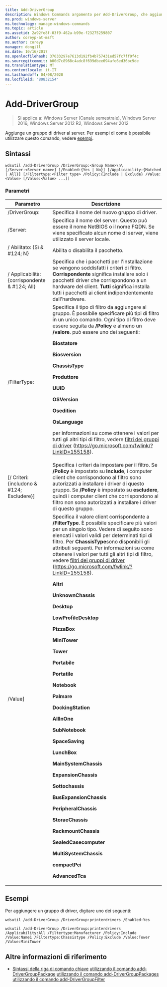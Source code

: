 ```yaml
---
title: Add-DriverGroup
description: Windows Commands argomento per Add-DriverGroup, che aggiunge un gruppo di driver al server.
ms.prod: windows-server
ms.technology: manage-windows-commands
ms.topic: article
ms.assetid: 2a92fe8f-03f9-462a-b99e-f23275259807
author: coreyp-at-msft
ms.author: coreyp
manager: dongill
ms.date: 10/16/2017
ms.openlocfilehash: 37033297e7613d192fb4b757431ed57fc7ff9f4c
ms.sourcegitcommit: b00d7c8968c4adc8f699dbee694afe6ed36bc9de
ms.translationtype: MT
ms.contentlocale: it-IT
ms.lasthandoff: 04/08/2020
ms.locfileid: "80832154"
---
```

# <a name="add-drivergroup"></a>Add-DriverGroup

>Si applica a: Windows Server (Canale semestrale), Windows Server 2016, Windows Server 2012 R2, Windows Server 2012

Aggiunge un gruppo di driver al server. Per esempi di come è possibile utilizzare questo comando, vedere [esempi](#BKMK_examples).

## <a name="syntax"></a>Sintassi
```
wdsutil /add-DriverGroup /DriverGroup:<Group Name>\n\
[/Server:<Server name>] [/Enabled:{Yes | No}] [/Applicability:{Matched | All}] [/Filtertype:<Filter type> /Policy:{Include | Exclude} /Value:<Value> [/Value:<Value> ...]]
```
### <a name="parameters"></a>Parametri

|              Parametro              |                                                                                                                                                                                                                                                                                                                                                                                                                                                                                                                                                                                                     Descrizione                                                                                                                                                                                                                                                                                                                                                                                                                                                                                                                                                                                                      |
|-------------------------------------|----------------------------------------------------------------------------------------------------------------------------------------------------------------------------------------------------------------------------------------------------------------------------------------------------------------------------------------------------------------------------------------------------------------------------------------------------------------------------------------------------------------------------------------------------------------------------------------------------------------------------------------------------------------------------------------------------------------------------------------------------------------------------------------------------------------------------------------------------------------------------------------------------------------------------------------------------------------------------------------------------------------------------------------------------------------------------------------------------------------------------------------------------------------------------------------------------------------------|
|      /DriverGroup:<Group Name>      |                                                                                                                                                                                                                                                                                                                                                                                                                                                                                                                                                                                     Specifica il nome del nuovo gruppo di driver.                                                                                                                                                                                                                                                                                                                                                                                                                                                                                                                                                                                      |
|        /Server:<Server name>        |                                                                                                                                                                                                                                                                                                                                                                                                                                                                                                                                        Specifica il nome del server. Questo può essere il nome NetBIOS o il nome FQDN. Se viene specificato alcun nome di server, viene utilizzato il server locale.                                                                                                                                                                                                                                                                                                                                                                                                                                                                                                                                         |
|      / Abilitato: {Sì & #124; N}       |                                                                                                                                                                                                                                                                                                                                                                                                                                                                                                                                                                                           Abilita o disabilita il pacchetto.                                                                                                                                                                                                                                                                                                                                                                                                                                                                                                                                                                                           |
| / Applicabilità: {corrispondente & #124; All} |                                                                                                                                                                                                                                                                                                                                                                                                                                                                                        Specifica che i pacchetti per l'installazione se vengono soddisfatti i criteri di filtro. **Corrispondente** significa installare solo i pacchetti driver che corrispondono a un hardware del client. **Tutti** significa installa tutti i pacchetti ai client indipendentemente dall'hardware.                                                                                                                                                                                                                                                                                                                                                                                                                                                                                        |
|      /FilterType:<Filtertype>       |                                                                                                                                                                                                                                                                          Specifica il tipo di filtro da aggiungere al gruppo. È possibile specificare più tipi di filtro in un unico comando. Ogni tipo di filtro deve essere seguita da **/Policy** e almeno un **/valore**. <Filtertype> può essere uno dei seguenti:<p>**Biostatore**<p>**Biosversion**<p>**ChassisType**<p>**Produttore**<p>**UUID**<p>**OSVersion**<p>**Osedition**<p>**OsLanguage**<p>per informazioni su come ottenere i valori per tutti gli altri tipi di filtro, vedere [filtri dei gruppi di driver](https://go.microsoft.com/fwlink/?LinkID=155158) (<https://go.microsoft.com/fwlink/?LinkID=155158>).                                                                                                                                                                                                                                                                           |
| [/ Criteri: {includono & #124; Escludere}]  |                                                                                                                                                                                                                                                                                                                                                                                                                                                 Specifica i criteri da impostare per il filtro. Se **/Policy** è impostato su **Include**, i computer client che corrispondono al filtro sono autorizzati a installare i driver di questo gruppo. Se **/Policy** è impostato su **escludere**, quindi i computer client che corrispondono al filtro non sono autorizzati a installare i driver di questo gruppo.                                                                                                                                                                                                                                                                                                                                                                                                                                                 |
|          /Value<Value>]           | Specifica il valore client corrispondente a **/FilterType**. È possibile specificare più valori per un singolo tipo. Vedere di seguito sono elencati i valori validi per determinati tipi di filtro. Per **ChassisType**sono disponibili gli attributi seguenti. Per informazioni su come ottenere i valori per tutti gli altri tipi di filtro, vedere [filtri dei gruppi di driver](https://go.microsoft.com/fwlink/?LinkID=155158) (<https://go.microsoft.com/fwlink/?LinkID=155158>).<p>**Altri**<p>**UnknownChassis**<p>**Desktop**<p>**LowProfileDesktop**<p>**PizzaBox**<p>**MiniTower**<p>**Tower**<p>**Portabile**<p>**Portatile**<p>**Notebook**<p>**Palmare**<p>**DockingStation**<p>**AllInOne**<p>**SubNotebook**<p>**SpaceSaving**<p>**LunchBox**<p>**MainSystemChassis**<p>**ExpansionChassis**<p>**Sottochassis**<p>**BusExpansionChassis**<p>**PeripheralChassis**<p>**StoraeChassis**<p>**RackmountChassis**<p>**SealedCasecomputer**<p>**MultiSystemChassis**<p>**compactPci**<p>**AdvancedTca** |

## <a name="examples"></a><a name=BKMK_examples></a>Esempi
Per aggiungere un gruppo di driver, digitare uno dei seguenti:
```
wdsutil /add-DriverGroup /DriverGroup:printerdrivers /Enabled:Yes
```
```
wdsutil /add-DriverGroup /DriverGroup:printerdrivers /Applicability:All /Filtertype:Manufacturer /Policy:Include /Value:Name1 /Filtertype:Chassistype /Policy:Exclude /Value:Tower /Value:MiniTower
```
## <a name="additional-references"></a>Altre informazioni di riferimento
- [Sintassi della riga di comando chiave](command-line-syntax-key.md)
[utilizzando il comando add-DriverGroupPackage](using-the-add-drivergrouppackage-command.md)
[utilizzando il comando add-DriverGroupPackages](using-the-add-drivergrouppackages-command.md)
[utilizzando il comando add-DriverGroupFilter](using-the-add-drivergroupfilter-command.md)
